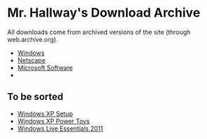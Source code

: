# Mr. Hallway's Download Archive
All downloads come from archived versions of the site (through web.archive.org). 

 - [Windows](windows)
 - [Netscape](netscape)
 - [Microsoft Software](ms-software)
 - 

## To be sorted
- [Windows XP Setup](http://web.archive.org/web/20020119173328/http://mssjus.www.conxion.com/download/whistler/install/310994/win98mexp/en-us/winxp_en_pro_bf.exe)
- [Windows XP Power Toys](http://web.archive.org/web/20011102031109/http://mssjus.www.conxion.com/download/whistler/install/1.0/wxp/en-us/powertoysetup.exe)
- [Windows Live Essentials 2011](http://web.archive.org/web/20130206033057/http://download.microsoft.com/download/8/3/D/83D75746-DF04-45E9-8374-BD31B9419128/wlsetup-web.exe)
